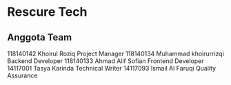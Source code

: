 # Rescure Tech

## Anggota Team

118140142	Khoirul Roziq	        Project Manager
118140134	Muhammad khoirurrizqi	Backend Developer
118140133	Ahmad Alif Sofian	    Frontend Developer
14117001	Tasya Karinda	        Technical Writer
14117093	Ismail Al Faruqi	    Quality Assurance
